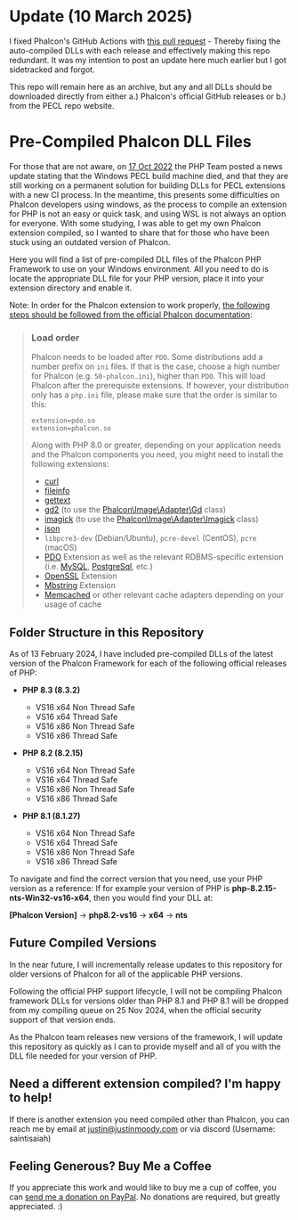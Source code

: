 # Update (10 March 2025)
I fixed Phalcon's GitHub Actions with [this pull request](https://github.com/phalcon/cphalcon/pull/16533) - Thereby fixing the auto-compiled DLLs with each release and effectively making this repo redundant. It was my intention to post an update here much earlier but I got sidetracked and forgot. 

This repo will remain here as an archive, but any and all DLLs should be downloaded directly from either a.) Phalcon's official GitHub releases or b.) from the PECL repo website.

# Pre-Compiled Phalcon DLL Files

For those that are not aware, on [17 Oct 2022](https://windows.php.net/#news-2022-10-17-1) the PHP Team posted a news update stating that the Windows PECL build machine died, and that they are still working on a permanent solution for building DLLs for PECL extensions with a new CI process. In the meantime, this presents some difficulties on Phalcon developers using windows, as the process to compile an extension for PHP is not an easy or quick task, and using WSL is not always an option for everyone. With some studying, I was able to get my own Phalcon extension compiled, so I wanted to share that for those who have been stuck using an outdated version of Phalcon.

Here you will find a list of pre-compiled DLL files of the Phalcon PHP Framework to use on your Windows environment. All you need to do is locate the appropriate DLL file for your PHP version, place it into your extension directory and enable it.

Note: In order for the Phalcon extension to work properly, [the following steps should be followed from the official Phalcon documentation](https://docs.phalcon.io/latest/installation/#php-80):

> ### Load order
> 
> Phalcon needs to be loaded after  `PDO`. Some distributions add a
> number prefix on  `ini`  files. If that is the case, choose a high
> number for Phalcon (e.g.  `50-phalcon.ini`), higher than  `PDO`. This
> will load Phalcon after the prerequisite extensions. If however, your
> distribution only has a  `php.ini`  file, please make sure that the
> order is similar to this:
> 
>     extension=pdo.so
>     extension=phalcon.so
> 
> 
> Along with PHP 8.0 or greater, depending on your application needs and
> the Phalcon components you need, you might need to install the
> following extensions:
> 
> -   [curl](https://www.php.net/manual/en/book.curl.php)
> -   [fileinfo](https://www.php.net/manual/en/book.fileinfo.php)
> -   [gettext](https://www.php.net/manual/en/book.gettext.php)
> -   [gd2](https://www.php.net/manual/en/book.image.php)  (to use the  [Phalcon\Image\Adapter\Gd](https://docs.phalcon.io/latest/api/phalcon_image/#image-adapter-gd)
> class)
> -   [imagick](https://www.php.net/manual/en/book.imagick.php)  (to use the 
> [Phalcon\Image\Adapter\Imagick](https://docs.phalcon.io/latest/api/phalcon_image/#image-adapter-imagick)
> class)
> -   [json](https://www.php.net/manual/en/book.json.php)
> -   `libpcre3-dev`  (Debian/Ubuntu),  `pcre-devel`  (CentOS),  `pcre`  (macOS)
> -   [PDO](https://php.net/manual/en/book.pdo.php)  Extension as well as the relevant RDBMS-specific extension (i.e. 
> [MySQL](https://php.net/manual/en/ref.pdo-mysql.php), 
> [PostgreSql](https://php.net/manual/en/ref.pdo-pgsql.php), etc.)
> -   [OpenSSL](https://php.net/manual/en/book.openssl.php)  Extension
> -   [Mbstring](https://php.net/manual/en/book.mbstring.php)  Extension
> -   [Memcached](https://php.net/manual/en/book.memcached.php)  or other relevant cache adapters depending on your usage of cache


## Folder Structure in this Repository

As of 13 February 2024, I have included pre-compiled DLLs of the latest version of the Phalcon Framework for each of the following official releases of PHP:

 - **PHP 8.3 (8.3.2)**
     - VS16 x64 Non Thread Safe
     - VS16 x64 Thread Safe
     - VS16 x86 Non Thread Safe
     - VS16 x86 Thread Safe

- **PHP 8.2 (8.2.15)**
     - VS16 x64 Non Thread Safe
     - VS16 x64 Thread Safe
     - VS16 x86 Non Thread Safe
     - VS16 x86 Thread Safe

- **PHP 8.1 (8.1.27)**
     - VS16 x64 Non Thread Safe
     - VS16 x64 Thread Safe
     - VS16 x86 Non Thread Safe
     - VS16 x86 Thread Safe

To navigate and find the correct version that you need, use your PHP version as a reference:
If for example your version of PHP is **php-8.2.15-nts-Win32-vs16-x64**, then you would find your DLL at:

**[Phalcon Version]** -> **php8.2-vs16** -> **x64** -> **nts**


## Future Compiled Versions

In the near future, I will incrementally release updates to this repository for older versions of Phalcon for all of the applicable PHP versions.

Following the official PHP support lifecycle, I will not be compiling Phalcon framework DLLs for versions older than PHP 8.1 and PHP 8.1 will be dropped from my compiling queue on 25 Nov 2024, when the official security support of that version ends.

As the Phalcon team releases new versions of the framework, I will update this repository as quickly as I can to provide myself and all of you with the DLL file needed for your version of PHP.

## Need a different extension compiled? I'm happy to help!

If there is another extension you need compiled other than Phalcon, you can reach me by email at justin@justinmoody.com or via discord (Username: saintisaiah) 

## Feeling Generous? Buy Me a Coffee

If you appreciate this work and would like to buy me a cup of coffee, you can [send me a donation on PayPal](https://paypal.me/jmoodyfwd). 
No donations are required, but greatly appreciated. :)
